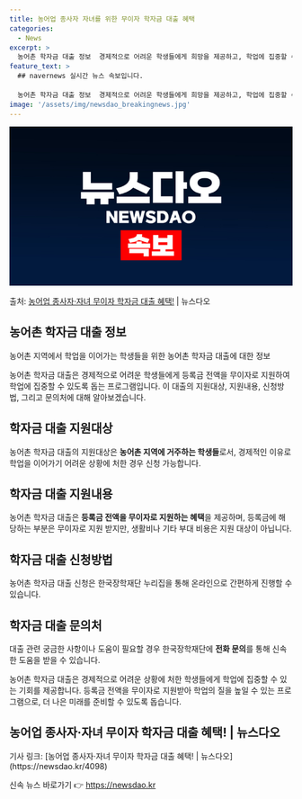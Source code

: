 ```yaml
---
title: 농어업 종사자 자녀를 위한 무이자 학자금 대출 혜택
categories:
  - News
excerpt: >
  농어촌 학자금 대출 정보  경제적으로 어려운 학생들에게 희망을 제공하고, 학업에 집중할 수 있도록 돕기 위해…
feature_text: >
  ## navernews 실시간 뉴스 속보입니다.

  농어촌 학자금 대출 정보  경제적으로 어려운 학생들에게 희망을 제공하고, 학업에 집중할 수 있도록 돕기 위해…
image: '/assets/img/newsdao_breakingnews.jpg'
---
```


![뉴스다오 속보](/assets/img/newsdao_breakingnews.jpg)

<p>출처: <a href="https://newsdao.kr/4098" rel="dofollow">농어업 종사자·자녀 무이자 학자금 대출 혜택!</a> | 뉴스다오</p>

<h2 data-ke-size="size26">농어촌 학자금 대출 정보</h2>
농어촌 지역에서 학업을 이어가는 학생들을 위한 농어촌 학자금 대출에 대한 정보

<p data-ke-size="size16">농어촌 학자금 대출은 경제적으로 어려운 학생들에게 등록금 전액을 무이자로 지원하여 학업에 집중할 수 있도록 돕는 프로그램입니다. 이 대출의 지원대상, 지원내용, 신청방법, 그리고 문의처에 대해 알아보겠습니다.</p>

<h2 data-ke-size="size24">학자금 대출 지원대상</h2>
농어촌 학자금 대출의 지원대상은 <b>농어촌 지역에 거주하는 학생들</b>로서, 경제적인 이유로 학업을 이어가기 어려운 상황에 처한 경우 신청 가능합니다.

<h2 data-ke-size="size24">학자금 대출 지원내용</h2>
농어촌 학자금 대출은 <b>등록금 전액을 무이자로 지원하는 혜택</b>을 제공하며, 등록금에 해당하는 부분은 무이자로 지원 받지만, 생활비나 기타 부대 비용은 지원 대상이 아닙니다.

<h2 data-ke-size="size24">학자금 대출 신청방법</h2>
농어촌 학자금 대출 신청은 한국장학재단 누리집을 통해 온라인으로 간편하게 진행할 수 있습니다.

<h2 data-ke-size="size24">학자금 대출 문의처</h2>
대출 관련 궁금한 사항이나 도움이 필요할 경우 한국장학재단에 <b>전화 문의</b>를 통해 신속한 도움을 받을 수 있습니다.

<p data-ke-size="size16">농어촌 학자금 대출은 경제적으로 어려운 상황에 처한 학생들에게 학업에 집중할 수 있는 기회를 제공합니다. 등록금 전액을 무이자로 지원받아 학업의 질을 높일 수 있는 프로그램으로, 더 나은 미래를 준비할 수 있도록 돕습니다.</p>

<h2 data-ke-size="size24">농어업 종사자·자녀 무이자 학자금 대출 혜택! | 뉴스다오</h2>
기사 링크: [농어업 종사자·자녀 무이자 학자금 대출 혜택! | 뉴스다오](https://newsdao.kr/4098) 

신속 뉴스 바로가기 👉 <a href="https://newsdao.kr" rel="dofollow">https://newsdao.kr</a>


